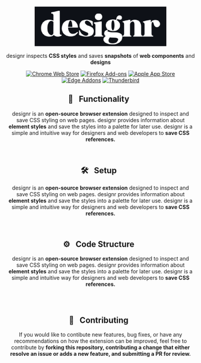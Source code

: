 <p align="center"><a href="https://darkreader.org" target="_blank" rel="noreferrer noopener"><img width="350" alt="designr logo" src="https://github.com/ANG13T/designr/blob/main/assets/logo_dark.png"></a></p>

<p align="center">designr inspects <strong>CSS styles</strong> and saves <strong>snapshots</strong> of <strong>web components</strong> and <strong>designs</strong></p>

<p align="center"><a rel="noreferrer noopener" href="https://chrome.google.com/webstore/detail/dark-reader/eimadpbcbfnmbkopoojfekhnkhdbieeh/"><img alt="Chrome Web Store" src="https://img.shields.io/badge/Chrome-141e24.svg?&style=for-the-badge&logo=google-chrome&logoColor=white"></a>  <a rel="noreferrer noopener" href="https://addons.mozilla.org/firefox/addon/darkreader/"><img alt="Firefox Add-ons" src="https://img.shields.io/badge/Firefox-141e24.svg?&style=for-the-badge&logo=firefox-browser&logoColor=white"></a>  <a rel="noreferrer noopener" href="https://darkreader.org/safari/"><img alt="Apple App Store" src="https://img.shields.io/badge/Safari-141e24.svg?&style=for-the-badge&logo=safari&logoColor=white"></a>  <a rel="noreferrer noopener" href="https://microsoftedge.microsoft.com/addons/detail/dark-reader/ifoakfbpdcdoeenechcleahebpibofpc/"><img alt="Edge Addons" src="https://img.shields.io/badge/Edge-141e24.svg?&style=for-the-badge&logo=microsoft-edge&logoColor=white"></a>  <a el="noreferrer noopener" href="https://addons.thunderbird.net/thunderbird/addon/darkreader"><img alt="Thunderbird" src="https://img.shields.io/badge/Thunderbird-141e24.svg?&style=for-the-badge&logo=thunderbird&logoColor=white"></a>
  


<h2 align="center">🎨 &nbsp; Functionality &nbsp;</h2>
<p align="center">designr is an <strong>open-source</strong> <strong>browser extension</strong> designed to inspect and save CSS styling on web pages. designr provides information about <strong>element styles</strong> and save the styles into a palette for later use. designr is a simple and intuitive way for designers and web developers to  <strong>save CSS references.</strong></p>
<br/>

<h2 align="center">🛠 &nbsp; Setup &nbsp;</h2>
<p align="center">designr is an <strong>open-source</strong> <strong>browser extension</strong> designed to inspect and save CSS styling on web pages. designr provides information about <strong>element styles</strong> and save the styles into a palette for later use. designr is a simple and intuitive way for designers and web developers to  <strong>save CSS references.</strong></p>
<br/>

<h2 align="center">⚙️ &nbsp; Code Structure &nbsp;</h2>
<p align="center">designr is an <strong>open-source</strong> <strong>browser extension</strong> designed to inspect and save CSS styling on web pages. designr provides information about <strong>element styles</strong> and save the styles into a palette for later use. designr is a simple and intuitive way for designers and web developers to  <strong>save CSS references.</strong></p>

```
```
<br/>

<h2 align="center">💜 &nbsp; Contributing &nbsp;</h2>
<p align="center">If you would like to contibute new features, bug fixes, or have any recommendations on how the extension can be improved, feel free to contribute by <strong>forking this repository, contributing a change that either resolve an issue or adds a new feature, and submitting a PR for review.</strong></p>
